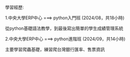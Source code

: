 學習經歷:

 1.中央大學ERP中心 ===> python入門班 (2024/08，共18小時)
 
 從python基礎語法教學，到最後寫出簡單的學生成績管理系統
 
 2.中央大學ERP中心 ===> python進階班 (2024/09，共14小時)
 
 主要學習爬蟲基礎，練習爬台灣銀行匯率、售票資訊
